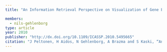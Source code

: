 ```yaml
---
title: "An Information Retrieval Perspective on Visualization of Gene Expression Data with Ontological Annotation"

members:
  - nils-gehlenborg
type: article
year: 2010
publisher: "http://dx.doi.org/10.1109/ICASSP.2010.5495665"
citation: "J Peltonen, H Aidos, N Gehlenborg, A Brazma and S Kaski, “An Information Retrieval Perspective on Visualization of Gene Expression Data with Ontological Annotation“. In Proceedings of the *IEEE 2010 International Conference on Acoustics, Speech, and Signal Processing (ICASSP 2010)*, 2178-2181 (2010)."
---
```

